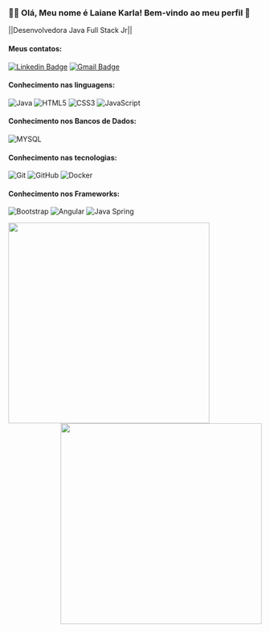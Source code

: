 ### :man_technologist: Olá, Meu nome é Laiane Karla! Bem-vindo ao meu perfil 👋 

||Desenvolvedora Java Full Stack Jr||

#### Meus contatos:
[![Linkedin Badge](https://img.shields.io/badge/-LinkedIn-blue?style=flat-square&logo=Linkedin&logoColor=white&link=https:https://www.linkedin.com/in/laiane-silva-781134195/)](https://www.linkedin.com/in/laiane-silva-781134195/)
[![Gmail Badge](https://img.shields.io/badge/-Gmail-c14438?style=flat-square&logo=Gmail&logoColor=white&link=mailto:lannekarla03@gmail.com)](lannekarla03@gmail.com)

#### Conhecimento nas linguagens:
![Java](https://img.shields.io/badge/Java-ED8B00?style=for-the-badge&logo=java&logoColor=white)
![HTML5](https://img.shields.io/badge/HTML5-E34F26?style=for-the-badge&logo=html5&logoColor=white)
![CSS3](https://img.shields.io/badge/-CSS3-000000?style=flat&logo=css3)
![JavaScript](https://img.shields.io/badge/JavaScript-323330?style=for-the-badge&logo=javascript&logoColor=F7DF1E)

#### Conhecimento nos Bancos de Dados:
![MYSQL](https://img.shields.io/badge/MySQL-00000F?style=for-the-badge&logo=mysql&logoColor=white)

#### Conhecimento nas tecnologias:
![Git](https://img.shields.io/badge/-Git-222222?style=flat&logo=git&logoColor=F05032)
![GitHub](https://img.shields.io/badge/-GitHub-222222?style=flat&logo=github&logoColor=181717)
![Docker](https://img.shields.io/badge/-Docker-black?style=flat-square&logo=docker)

#### Conhecimento nos Frameworks:
![Bootstrap](https://img.shields.io/badge/-Bootstrap-563D7C?style=flat-square&logo=bootstrap)
![Angular](https://img.shields.io/badge/-Angular-DD0031?style=flat-square&logo=angular)
![Java Spring](https://img.shields.io/badge/-Spring-222222?style=flat&logo=spring&logoColor=6DB33F)

<img align="left"  width="400px" src="https://github-readme-stats.vercel.app/api/top-langs/?username=Laianekarla&layout=compact&theme=vision-friendly-dark" />
 <img align="right" width="400px" src="https://github-readme-stats.vercel.app/api?username=Laianekarla&show_icons=true,css&layout=compact&theme=vision-friendly-dark" />

